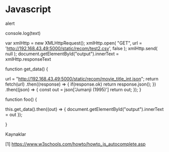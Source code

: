 # Javascript


<html>
  <head>
    <link rel="stylesheet" type="text/css" href="/static/main.css" media="screen" />
    <meta name="viewport" content="width=device-width, initial-scale=1.0"/>
  </head>
  <script>
  function foo() {
      document.getElementById("output").innerText = xmlHttp.responseText      
  }
</script>
    
  <body onload="foo()">
    <div id="output">
    </div>  
  </body>
  
</html>


alert

console.log(text)




var xmlHttp = new XMLHttpRequest();
xmlHttp.open( "GET", url = 'http://192.168.43.49:5000/static/recom/test2.csv', false ); 
xmlHttp.send( null );
document.getElementById("output").innerText = xmlHttp.responseText








function get_data() {

  url = "http://192.168.43.49:5000/static/recom/movie_title_int.json";
  return fetch(url)
         .then((response) => { if(response.ok)  return response.json(); })
         .then((json) => {
            const out = json['Jumanji (1995)']
            return out;
         });
}
       
function foo() {

  this.get_data().then((out) => {
    document.getElementById("output").innerText = out
   });

}
















Kaynaklar

[1] https://www.w3schools.com/howto/howto_js_autocomplete.asp  